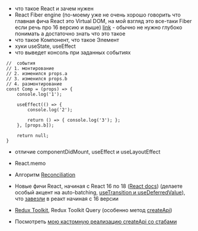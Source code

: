 - что такое React и зачем нужен
- React Fiber engine (по-моему уже не очень хорошо говорить что главная фича React это Virtual DOM, на мой взгляд это все-таки Fiber если речь про 16 версию и выше) [link](https://blog.logrocket.com/deep-dive-react-fiber/#what-react-fiber) - обычно не нужно глубоко понимать а достаточно знать что это такое
- что такое Компонент, что такое Элемент
- хуки useState, useEffect
- что выведет консоль при заданных событиях
```
//  события
// 1. монтирование
// 2. изменился props.a
// 3. изменился props.b
// 4. размонтирование
const Comp = (props) => {
	console.log('1');

	useEffect(() => {
		console.log('2');

		return () => { console.log('3'); };
	}, [props.b]);

	return null;
}

```
- отличие componentDidMount, useEffect и useLayoutEffect
- React.memo
- Алгоритм [Reconciliation](https://ru.reactjs.org/docs/reconciliation.html)
- Новые фичи React, начиная с React 16 по 18 ([React docs](https://reactjs.org)) (делаете особый акцент на auto-batching, [useTransition и useDeferredValue](https://youtu.be/QfIwLDy8j_U)), что [завезли](https://github.com/facebook/react/blob/main/CHANGELOG.md) в реакт начиная с 16 версии

- [Redux Toolkit](https://redux-toolkit.js.org/), Redux Toolkit Query (особенно метод [createApi](https://redux-toolkit.js.org/rtk-query/overview#apis))
- Посмотреть [мою кастомную реализацию createApi со стабами](https://github.com/danimaik/black-wall-group/blob/master/src/components/service.js)
